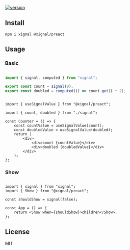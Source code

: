[![version](https://badgen.net/npm/v/@xignal/preact)](https://www.npmjs.com/package/@xignal/preact)

## Install

`npm i xignal @xignal/preact`

## Usage

### Basic

```ts

import { signal, computed } from "xignal";

export const count = signal(0);
export const doubled = computed(() => count.get() * 2);

```

```tsx

import { useSignalValue } from "@xignal/preact";

import { count, doubled } from "./signal";

const Counter = () => {
	const countValue = useSignalValue(count);
	const doubledValue = useSignalValue(doubled);
	return (
		<div>
			<div>count {countValue}</div>
			<div>doubled {doubledValue}</div>
		</div>
	);
};

```

### Show

```tsx

import { signal } from "xignal";
import { Show } from "@xignal/preact";

const shouldShow = signal(false);

const App = () => {
	return <Show when={shouldShow}>children</Show>;
};

```

## License

MIT